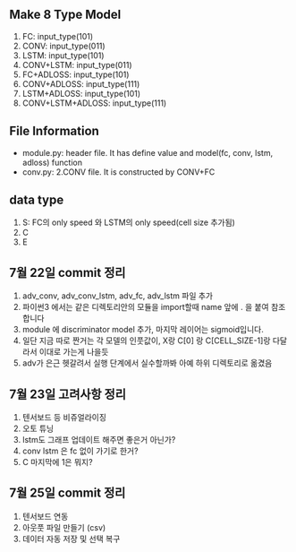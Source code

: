 ## Make 8 Type Model
1. FC: input_type(101)
2. CONV: input_type(011)
3. LSTM: input_type(101)
4. CONV+LSTM: input_type(011)
5. FC+ADLOSS: input_type(101)
6. CONV+ADLOSS: input_type(111)
7. LSTM+ADLOSS: input_type(101)
8. CONV+LSTM+ADLOSS: input_type(111)

## File Information
- module.py: header file. It has define value and model(fc, conv, lstm, adloss) function
- conv.py: 2.CONV file. It is constructed by CONV+FC

## data type
1. S: FC의 only speed 와 LSTM의 only speed(cell size 추가됨)
2. C
3. E

## 7월 22일 commit 정리
1. adv_conv, adv_conv_lstm, adv_fc, adv_lstm 파일 추가 
2. 파이썬3 에서는 같은 디렉토리안의 모듈을 import할때 name 앞에 . 을 붙여 참조합니다
3. module 에 discriminator model 추가, 마지막 레이어는 sigmoid입니다.
4. 일단 지금 따로 짠거는 각 모델의 인풋값이, X랑 C[0] 랑 C[CELL_SIZE-1]랑 다달라서 이대로 가는게 나을듯
5. adv가 은근 헷갈려서 실행 단계에서 실수할까봐 아예 하위 디렉토리로 옮겼음

## 7월 23일 고려사항 정리
1. 텐서보드 등 비쥬얼라이징
2. 오토 튜닝
3. lstm도 그래프 업데이트 해주면 좋은거 아닌가?
4. conv lstm 은 fc 없이 가기로 한거?
5. C 마지막에 1은 뭐지?

## 7월 25일 commit 정리
1. 텐서보드 연동
2. 아웃풋 파일 만들기 (csv)
3. 데이터 자동 저장 및 선택 복구